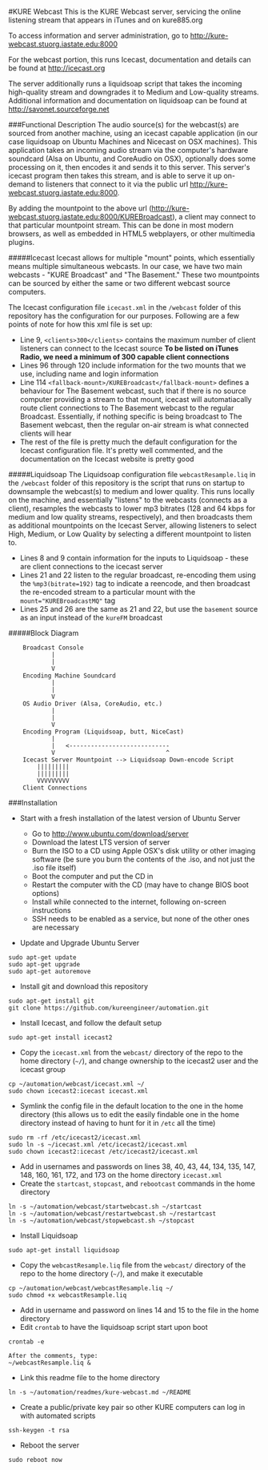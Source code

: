 #KURE Webcast
This is the KURE Webcast server, servicing the online listening stream that appears in iTunes and on kure885.org

To access information and server administration, go to http://kure-webcast.stuorg.iastate.edu:8000

For the webcast portion, this runs Icecast, documentation and details can be found at http://icecast.org

The server additionally runs a liquidsoap script that takes the incoming high-quality stream and downgrades it to Medium and Low-quality streams. Additional information and documentation on liquidsoap can be found at http://savonet.sourceforge.net

###Functional Description
The audio source(s) for the webcast(s) are sourced from another machine, using an icecast capable application (in our case liquidsoap on Ubuntu Machines and Nicecast on OSX machines). This application takes an incoming audio stream via the computer's hardware soundcard (Alsa on Ubuntu, and CoreAudio on OSX), optionally does some processing on it, then encodes it and sends it to this server. This server's icecast program then takes this stream, and is able to serve it up on-demand to listeners that connect to it via the public url http://kure-webcast.stuorg.iastate.edu:8000. 

By adding the mountpoint to the above url (http://kure-webcast.stuorg.iastate.edu:8000/KUREBroadcast), a client may connect to that particular mountpoint stream. This can be done in most modern browsers, as well as embedded in HTML5 webplayers, or other multimedia plugins.

#####Icecast
Icecast allows for multiple "mount" points, which essentially means multiple simultaneous webcasts. In our case, we have two main webcasts - "KURE Broadcast" and "The Basement." These two mountpoints can be sourced by either the same or two different webcast source computers.

The Icecast configuration file ```icecast.xml``` in the ```/webcast``` folder of this repository has the configuration for our purposes. Following are a few points of note for how this xml file is set up:

* Line 9, ```<clients>300</clients>``` contains the maximum number of client listeners can connect to the Icecast source **To be listed on iTunes Radio, we need a minimum of 300 capable client connections**
* Lines 96 through 120 include information for the two mounts that we use, including name and login information
* Line 114 ```<fallback-mount>/KUREBroadcast</fallback-mount>``` defines a behaviour for The Basement webcast, such that if there is no source computer providing a stream to that mount, icecast will automatiacally route client connections to The Basement webcast to the regular Broadcast. Essentially, if nothing specific is being broadcast to The Basement webcast, then the regular on-air stream is what connected clients will hear
* The rest of the file is pretty much the default configuration for the Icecast configuration file. It's pretty well commented, and the documentation on the Icecast website is pretty good

#####Liquidsoap
The Liquidsoap configuration file ```webcastResample.liq``` in the ```/webcast``` folder of this repository is the script that runs on startup to downsample the webcast(s) to medium and lower quality. This runs locally on the machine, and essentially "listens" to the webcasts (connects as a client), resamples the webcasts to lower mp3 bitrates (128 and 64 kbps for medium and low quality streams, respectively), and then broadcasts them as additional mountpoints on the Icecast Server, allowing listeners to select High, Medium, or Low Quality by selecting a different mountpoint to listen to.

* Lines 8 and 9 contain information for the inputs to Liquidsoap - these are client connections to the icecast server
* Lines 21 and 22 listen to the regular broadcast, re-encoding them using the ```%mp3(bitrate=192)``` tag to indicate a reencode, and then broadcast the re-encoded stream to a particular mount with the ```mount="KUREBroadcastMQ"``` tag
* Lines 25 and 26 are the same as 21 and 22, but use the ```basement``` source as an input instead of the ```kureFM``` broadcast

#####Block Diagram
```
    Broadcast Console
            |
            |
            V
    Encoding Machine Soundcard
            |
            |
            V
    OS Audio Driver (Alsa, CoreAudio, etc.)
            |
            |
            V
    Encoding Program (Liquidsoap, butt, NiceCast)
            |
            |   <----------------------------
            V                               ^
    Icecast Server Mountpoint --> Liquidsoap Down-encode Script
        |||||||||
        |||||||||
        VVVVVVVVV
    Client Connections
```
###Installation
* Start with a fresh installation of the latest version of Ubuntu Server
    * Go to http://www.ubuntu.com/download/server
    * Download the latest LTS version of server
    * Burn the ISO to a CD using Apple OSX's disk utility or other imaging software (be sure you burn the contents of the .iso, and not just the .iso file itself)
    * Boot the computer and put the CD in
    * Restart the computer with the CD (may have to change BIOS boot options)
    * Install while connected to the internet, following on-screen instructions
    * SSH needs to be enabled as a service, but none of the other ones are necessary

* Update and Upgrade Ubuntu Server
```
sudo apt-get update
sudo apt-get upgrade
sudo apt-get autoremove
```
* Install git and download this repository
```
sudo apt-get install git
git clone https://github.com/kureengineer/automation.git 
```
* Install Icecast, and follow the default setup
```
sudo apt-get install icecast2
```
* Copy the ```icecast.xml``` from the ```webcast/``` directory of the repo to the home directory (`~/`), and change ownership to the icecast2 user and the icecast group
```
cp ~/automation/webcast/icecast.xml ~/
sudo chown icecast2:icecast icecast.xml 
```
* Symlink the config file in the default location to the one in the home directory (this allows us to edit the easily findable one in the home directory instead of having to hunt for it in `/etc` all the time)
```
sudo rm -rf /etc/icecast2/icecast.xml
sudo ln -s ~/icecast.xml /etc/icecast2/icecast.xml
sudo chown icecast2:icecast /etc/icecast2/icecast.xml 
```
* Add in usernames and passwords on lines 38, 40, 43, 44, 134, 135, 147, 148, 160, 161, 172, and 173 on the home directory `icecast.xml`
* Create the `startcast`, `stopcast`, and `rebootcast` commands in the home directory
```
ln -s ~/automation/webcast/startwebcast.sh ~/startcast
ln -s ~/automation/webcast/restartwebcast.sh ~/restartcast
ln -s ~/automation/webcast/stopwebcast.sh ~/stopcast
```
* Install Liquidsoap
```
sudo apt-get install liquidsoap
```
* Copy the `webcastResample.liq` file from the `webcast/` directory of the repo to the home directory (`~/`), and make it executable
```
cp ~/automation/webcast/webcastResample.liq ~/
sudo chmod +x webcastResample.liq 
```
* Add in username and password on lines 14 and 15 to the file in the home directory
* Edit `crontab` to have the liquidsoap script start upon boot
```
crontab -e

After the comments, type:
~/webcastResample.liq &
```
* Link this readme file to the home directory
```
ln -s ~/automation/readmes/kure-webcast.md ~/README
```
* Create a public/private key pair so other KURE computers can log in with automated scripts
```
ssh-keygen -t rsa
```
* Reboot the server
```
sudo reboot now
```
